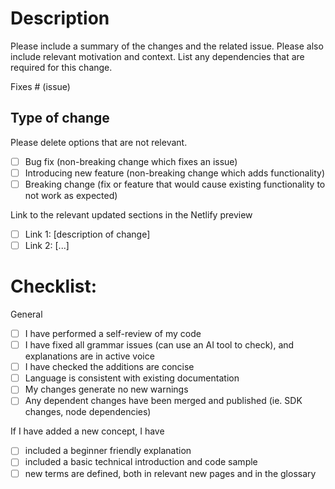 # Description

Please include a summary of the changes and the related issue. Please also include relevant motivation and context. List any dependencies that are required for this change.

Fixes # (issue)

## Type of change

Please delete options that are not relevant.

- [ ] Bug fix (non-breaking change which fixes an issue)
- [ ] Introducing new feature (non-breaking change which adds functionality)
- [ ] Breaking change (fix or feature that would cause existing functionality to not work as expected)

Link to the relevant updated sections in the Netlify preview

- [ ] Link 1: [description of change]
- [ ] Link 2: [...]

# Checklist:

General

- [ ] I have performed a self-review of my code
- [ ] I have fixed all grammar issues (can use an AI tool to check), and explanations are in active voice
- [ ] I have checked the additions are concise
- [ ] Language is consistent with existing documentation
- [ ] My changes generate no new warnings
- [ ] Any dependent changes have been merged and published (ie. SDK changes, node dependencies)

If I have added a new concept, I have

- [ ] included a beginner friendly explanation
- [ ] included a basic technical introduction and code sample
- [ ] new terms are defined, both in relevant new pages and in the glossary
